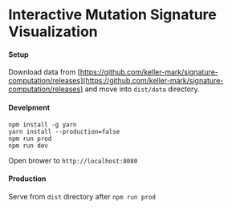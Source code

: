 # Interactive Mutation Signature Visualization

#### Setup
Download data from [https://github.com/keller-mark/signature-computation/releases](https://github.com/keller-mark/signature-computation/releases) and move into `dist/data` directory.


#### Develpment
```
npm install -g yarn
yarn install --production=false
npm run prod
npm run dev
```
Open brower to `http://localhost:8080`


#### Production
Serve from `dist` directory after `npm run prod`
